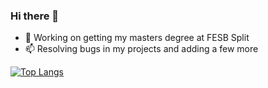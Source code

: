 ### Hi there 👋

<!--
**Josip221/Josip221** is a ✨ _special_ ✨ repository because its `README.md` (this file) appears on your GitHub profile.

Here are some ideas to get you started:

- 🔭 I’m currently working on ...
- 🌱 I’m currently learning ...
- 👯 I’m looking to collaborate on ...
- 🤔 I’m looking for help with ...
- 💬 Ask me about ...
- 📫 How to reach me: ...
- 😄 Pronouns: ...
- ⚡ Fun fact: ...
-->

- 🔭 Working on getting my masters degree at FESB Split
- 📫 Resolving bugs in my projects and adding a few more

[![Top Langs](https://github-readme-stats.vercel.app/api/top-langs/?username=Josip221&langs_count=10&layout=compact)](https://github.com/anuraghazra/github-readme-stats)

